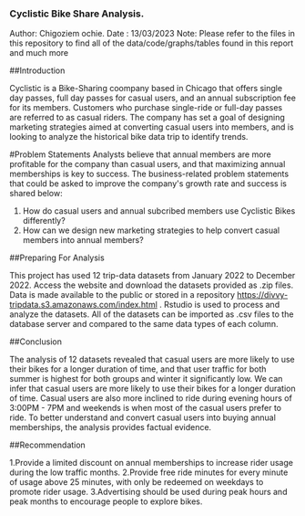 ### Cyclistic Bike Share Analysis.
 Author: Chigoziem ochie.
Date : 13/03/2023
Note: Please refer to the files in this repository to find all of the data/code/graphs/tables found in this report and much more


##Introduction

Cyclistic is a Bike-Sharing coompany based in Chicago that offers single day passes, full day passes for casual users, and an annual subscription fee for its members. Customers who purchase single-ride or full-day passes are referred to as casual riders. The company has set a goal of designing marketing strategies aimed at converting casual users into members, and is looking to analyze the historical bike data trip to identify trends.

#Problem Statements
Analysts believe that annual members are more profitable for the company than casual users, and that maximizing annual memberships is key to success.
The business-related problem statements that could be asked to improve the company's growth rate and success is shared below:

 1.   How do casual users and annual subcribed members use Cyclistic Bikes differently?
 2.   How can we design new marketing strategies to help convert casual members into annual members?
 
##Preparing For Analysis
 
 This project has used 12 trip-data datasets from January 2022 to December 2022. Access the website and download the datasets provided as .zip files. Data is made available to the public or stored in a repository  https://divvy-tripdata.s3.amazonaws.com/index.html . Rstudio is used to process and analyze the datasets. All of the datasets can be imported as .csv files to the database server and compared to the same data types of each column.

##Conclusion

The analysis of 12 datasets revealed that casual users are more likely to use their bikes for a longer duration of time, and that user traffic for both summer  is highest for both groups and winter it significantly low. We can infer that casual users are more likely to use their bikes for a longer duration of time. Casual users are also more inclined to ride during evening hours of 3:00PM - 7PM and weekends is when most of the casual users prefer to ride. To better understand and convert casual users into buying annual memberships, the analysis provides factual evidence.

##Recommendation

1.Provide a limited discount on annual memberships to increase rider usage during the low traffic months.
2.Provide free ride minutes for every minute of usage above 25 minutes, with only be redeemed on weekdays to promote rider usage.
3.Advertising should be used during peak hours and peak months to encourage people to explore bikes.
